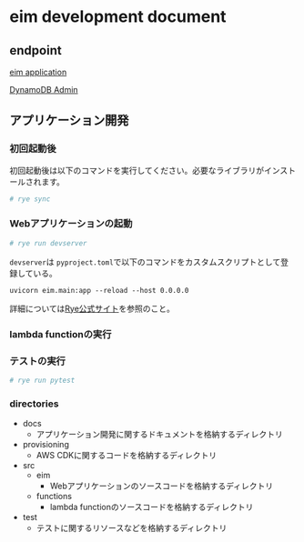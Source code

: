 # eim development document

## endpoint

[eim application](http://127.0.0.1:8000/)

[DynamoDB Admin](http://127.0.0.1:8001/)

## アプリケーション開発

### 初回起動後

初回起動後は以下のコマンドを実行してください。必要なライブラリがインストールされます。

```bash
# rye sync
```

### Webアプリケーションの起動

```bash
# rye run devserver
```

`devserver`は `pyproject.toml`で以下のコマンドをカスタムスクリプトとして登録している。

```
uvicorn eim.main:app --reload --host 0.0.0.0
```

詳細については[Rye公式サイト](https://rye-up.com/guide/pyproject/#toolryescripts)を参照のこと。

### lambda functionの実行

### テストの実行

```bash
# rye run pytest
```

### directories

- docs
  - アプリケーション開発に関するドキュメントを格納するディレクトリ
- provisioning
  - AWS CDKに関するコードを格納するディレクトリ
- src
  - eim
    - Webアプリケーションのソースコードを格納するディレクトリ
  - functions
    - lambda functionのソースコードを格納するディレクトリ
- test
  - テストに関するリソースなどを格納するディレクトリ

